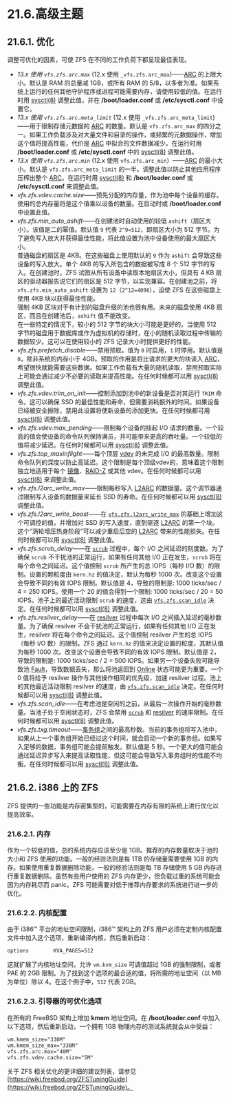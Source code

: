 # 21.6.高级主题

## 21.6.1. 优化

调整可优化的因素，可使 ZFS 在不同的工作负荷下都呈现最佳表现。

* _13.x 使用 `vfs.zfs.arc.max`_ (12.x 使用 `_vfs.zfs.arc_max`)——[ARC](https://docs.freebsd.org/en/books/handbook/zfs/#zfs-term-arc) 的上限大小。默认是 RAM 的总量减 1GB，或所有 RAM 的 5/8，以多者为准。如果系统上运行的任何其他守护程序或进程可能需要内存，请使用较低的值。在运行时用 [sysctl(8)](https://www.freebsd.org/cgi/man.cgi?query=sysctl\&sektion=8\&format=html) 调整此值，并在 **/boot/loader.conf** 或 **/etc/sysctl.conf** 中设置它。
* _13.x 使用 `vfs.zfs.arc.meta_limit`_ (12.x 使用 `_vfs.zfs.arc_meta_limit`)——用于限制存储元数据的 [ARC](https://docs.freebsd.org/en/books/handbook/zfs/#zfs-term-arc) 的数量。默认是 `vfs.zfs.arc_max` 的四分之一。如果工作负载涉及对大量文件和目录的操作，或频繁的元数据操作，增加这个值将提高性能，代价是 [ARC](https://docs.freebsd.org/en/books/handbook/zfs/#zfs-term-arc) 中拟合的文件数据减少。在运行时用 **/boot/loader.conf** 或 **/etc/sysctl.conf** 中的 [sysctl(8)](https://www.freebsd.org/cgi/man.cgi?query=sysctl\&sektion=8\&format=html) 调整此值。
* _13.x 使用 `vfs.zfs.arc.min`_ (12.x 使用 `vfs.zfs.arc_min`）——[ARC](https://docs.freebsd.org/en/books/handbook/zfs/#zfs-term-arc) 的最小大小。默认是 `vfs.zfs.arc_meta_limit` 的一半。调整此值以防止其他应用程序压榨出整个 [ARC](https://docs.freebsd.org/en/books/handbook/zfs/#zfs-term-arc)。在运行时用 [sysctl(8)](https://www.freebsd.org/cgi/man.cgi?query=sysctl\&sektion=8\&format=html) 和 **/boot/loader.conf** 或 **/etc/sysctl.conf** 来调整此值。
* _vfs.zfs.vdev.cache.size_——预先分配的内存量，作为池中每个设备的缓存。使用的总内存量将是这个值乘以设备的数量。在启动时或 **/boot/loader.conf** 中设置此值。
*   _vfs.zfs.min\_auto\_ashift_——在创建池时自动使用的较低 `ashift`（扇区大小）。该值是二的幂值。默认值 `9` 代表 `2^9=512`，即扇区大小为 512 字节。为了避免写入放大并获得最佳性能，将此值设置为池中设备使用的最大扇区大小。  
    普通磁盘的扇区是 4KB。在这些磁盘上使用默认的 `9` 作为 `ashift` 会导致这些设备的写入放大。单个 4KB 的写入所包含的数据被写成 8 个 512 字节的写入。在创建池时，ZFS 试图从所有设备中读取本地扇区大小，但具有 4 KB 扇区的驱动器报告说它们的扇区是 512 字节，以实现兼容。在创建池之前，将 `vfs.zfs.min_auto_ashift` 设置为 `12`（`2^12=4096`），迫使 ZFS 在这些磁盘上使用 4KB 块以获得最佳性能。  
    强制 4KB 区块对于有计划的磁盘升级的池也很有用。未来的磁盘使用 4KB 扇区，而且在创建池后，`ashift` 值不能改变。  
    在一些特定的情况下，较小的 512 字节的块大小可能是更好的。当使用 512 字节的磁盘用于数据库或作为虚拟机的存储时，在小的随机读取过程中传输的数据较少。这可以在使用较小的 ZFS 记录大小时提供更好的性能。
* _vfs.zfs.prefetch\_disable_——禁用预取。值为 `0` 时启用，`1` 时停用。默认值是 `0`，除非系统的内存小于 4GB。预取的作用是将比请求的更大的块读入 [ARC](https://docs.freebsd.org/en/books/handbook/zfs/#zfs-term-arc)，希望很快就能需要这些数据。如果工作负载有大量的随机读取，禁用预取实际上可能会通过减少不必要的读取来提高性能。在任何时候都可以用 [sysctl(8)](https://www.freebsd.org/cgi/man.cgi?query=sysctl\&sektion=8\&format=html) 调整此值。
* _vfs.zfs.vdev.trim\_on\_init_——控制添加到池中的新设备是否对其运行 `TRIM` 命令。这可以确保 SSD 的最佳性能和寿命，但需要消耗额外的时间。如果设备已经被安全擦除，禁用此设置将使新设备的添加更快。在任何时候都可用 [sysctl(8)](https://www.freebsd.org/cgi/man.cgi?query=sysctl\&sektion=8\&format=html) 调整此值。
* _vfs.zfs.vdev.max\_pending_——限制每个设备的挂起 I/O 请求的数量。一个较高的值会使设备的命令队列保持满员，并可能带来更高的吞吐量。一个较低的值将减少延迟。在任何时候都可以用 [sysctl(8)](https://www.freebsd.org/cgi/man.cgi?query=sysctl\&sektion=8\&format=html) 调整此值。
* _vfs.zfs.top\_maxinflight_——每个顶层 [vdev](https://docs.freebsd.org/en/books/handbook/zfs/#zfs-term-vdev) 的未完成 I/O 的最高数量。限制命令队列的深度以防止高延迟。这个限制是每个顶级vdev的，意味着这个限制独立地适用于每个 [镜像](https://docs.freebsd.org/en/books/handbook/zfs/#zfs-term-vdev-mirror)、[RAID-Z](https://docs.freebsd.org/en/books/handbook/zfs/#zfs-term-vdev-raidz) 或其他 vdev。在任何时候都可以用 [sysctl(8)](https://www.freebsd.org/cgi/man.cgi?query=sysctl\&sektion=8\&format=html) 来调整此值。
* _vfs.zfs.l2arc\_write\_max_——限制每秒写入 [L2ARC](https://docs.freebsd.org/en/books/handbook/zfs/#zfs-term-l2arc) 的数据量。这个调节器通过限制写入设备的数据量来延长 SSD 的寿命。在任何时候都可以用 [sysctl(8)](https://www.freebsd.org/cgi/man.cgi?query=sysctl\&sektion=8\&format=html) 调整此值。
* _vfs.zfs.l2arc\_write\_boost_——在 [`vfs.zfs.l2arc_write_max`](https://docs.freebsd.org/en/books/handbook/zfs/#zfs-advanced-tuning-l2arc\_write\_max) 的基础上增加这个可调控的值，并增加对 SSD 的写入速度，直到驱逐 [L2ARC](https://docs.freebsd.org/en/books/handbook/zfs/#zfs-term-l2arc) 的第一个块。这个“涡轮增压热身阶段”可以减少重启后空的 [L2ARC](https://docs.freebsd.org/en/books/handbook/zfs/#zfs-term-l2arc) 带来的性能损失。在任何时候都可以用 [sysctl(8)](https://www.freebsd.org/cgi/man.cgi?query=sysctl\&sektion=8\&format=html) 调整此值。
* _vfs.zfs.scrub\_delay_——在 [`scrub`](https://docs.freebsd.org/en/books/handbook/zfs/#zfs-term-scrub) 过程中，每个 I/O 之间延迟的刻度数。为了确保 `scrub` 不干扰池的正常运行，如果有任何其他 I/O 正在发生，`scrub` 将在每个命令之间延迟。这个值控制 `scrub` 所产生的总 IOPS（每秒 I/O 数）的限制。设置的颗粒度由 `kern.hz` 的值决定，默认为每秒 1000 次。改变这个设置会导致不同的有效 IOPS 限制。默认值是 4，导致的限制是: 1000 ticks/sec / 4 = 250 IOPS。使用一个 20 的值会得到一个限制: 1000 ticks/sec / 20 = 50 IOPS。池子上的最近活动限制 `scrub` 的速度，这由 [`vfs.zfs.scan_idle`](https://docs.freebsd.org/en/books/handbook/zfs/#zfs-advanced-tuning-scan\_idle) 决定。在任何时候都可以用 [sysctl(8)](https://www.freebsd.org/cgi/man.cgi?query=sysctl\&sektion=8\&format=html) 调整此值。
* _vfs.zfs.resilver\_delay_——在 [resilver](https://docs.freebsd.org/en/books/handbook/zfs/#zfs-term-resilver) 过程中每次 I/O 之间插入延迟的毫秒数量。为了确保 resilver 不会干扰池的正常运行，如果有任何其他 I/O 正在发生，resilver 将在每个命令之间延迟。这个值控制 resilver 产生的总 IOPS（每秒 I/O 数）的限制。ZFS 通过 `kern.hz` 的值来决定设置的粒度，其默认值为每秒 1000 次。改变这个设置会导致不同的有效 IOPS 限制。默认值是 2，导致的限制是: 1000 ticks/sec / 2 = 500 IOPS。如果另一个设备失败可能导致池 [Fault](https://docs.freebsd.org/en/books/handbook/zfs/#zfs-term-faulted)，导致数据丢失，那么将池返回到 [Online](https://docs.freebsd.org/en/books/handbook/zfs/#zfs-term-online) 状态可能更为重要。一个 0 值将给予 resilver 操作与其他操作相同的优先级，加速 resilver 过程。池上的其他最近活动限制 resilver 的速度，由 [`vfs.zfs.scan_idle`](https://docs.freebsd.org/en/books/handbook/zfs/#zfs-advanced-tuning-scan\_idle) 决定。在任何时候都可以用 [sysctl(8)](https://www.freebsd.org/cgi/man.cgi?query=sysctl\&sektion=8\&format=html) 调整此值。
* _vfs.zfs.scan\_idle_——在考虑池是空闲的之前，从最后一次操作开始的毫秒数量。当池子处于空闲状态时，ZFS 会禁用 [`scrub`](https://docs.freebsd.org/en/books/handbook/zfs/#zfs-term-scrub) 和 [resilver](https://docs.freebsd.org/en/books/handbook/zfs/#zfs-term-resilver) 的速率限制。在任何时候都可以用 [sysctl(8)](https://www.freebsd.org/cgi/man.cgi?query=sysctl\&sektion=8\&format=html) 调整此值。
* _vfs.zfs.txg.timeout_——[事务组](https://docs.freebsd.org/en/books/handbook/zfs/#zfs-term-txg)之间的最高秒数。当前的事务组将写入池中，如果从上一个事务组开始已经过这个时间，就会启动一个新的事务组。如果写入足够的数据，事务组可能会提前触发。默认值是 5 秒。一个更大的值可能会通过延迟异步写入来提高读取性能，但这可能会导致写入事务组时的性能不均衡。在任何时候都可以用 [sysctl(8)](https://www.freebsd.org/cgi/man.cgi?query=sysctl\&sektion=8\&format=html) 调整此值。

## 21.6.2. i386 上的 ZFS

ZFS 提供的一些功能是内存密集型的，可能需要在内存有限的系统上进行优化以提高效率。

### 21.6.2.1. 内存

作为一个较低的值，总的系统内存应该至少是 1GB。推荐的内存数量取决于池的大小和 ZFS 使用的功能。一般的经验法则是每 1TB 的存储量需要使用 1GB 的内存。如果使用重复数据删除功能，一般的经验法则是每 TB 存储使用 5 GB 内存进行重复数据删除。虽然有些用户使用的 ZFS 内存更少，但负载过重的系统可能会因为内存耗尽而 panic。ZFS 可能需要对低于推荐内存要求的系统进行进一步的优化。

### 21.6.2.2. 内核配置

由于 i386™ 平台的地址空间限制，i386™ 架构上的 ZFS 用户必须在定制内核配置文件中加入这个选项，重新编译内核，然后重新启动：

```
options        KVA_PAGES=512
```

这就扩展了内核地址空间，允许 `vm.kvm_size` 可调值超过 1GB 的强制限制，或者 PAE 的 2GB 限制。为了找到这个选项的最合适的值，将所需的地址空间（以 MB 为单位）除以 4。在这个例子中，`512` 代表 2GB。

### 21.6.2.3. 引导器的可优化选项

在所有的 FreeBSD 架构上增加 **kmem** 地址空间。在 **/boot/loader.conf** 中加入以下选项，然后重新启动，一个拥有 1GB 物理内存的测试系统就会从中受益：

```
vm.kmem_size="330M"
vm.kmem_size_max="330M"
vfs.zfs.arc.max="40M"
vfs.zfs.vdev.cache.size="5M"
```

关于 ZFS 相关优化的更详细的建议列表，请参见 [https://wiki.freebsd.org/ZFSTuningGuide](https://wiki.freebsd.org/ZFSTuningGuide)。

